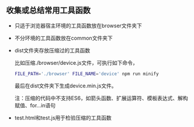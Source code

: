 ## 收集或总结常用工具函数
- 只适于浏览器宿主环境的工具函数放在browser文件夹下

- 不分环境的工具函数放在common文件夹下

- dist文件夹存放压缩过的工具函数

	比如压缩./browser/device.js文件，可执行如下命令，

	```bash
	FILE_PATH='./browser' FILE_NAME='device' npm run minify
	```

	最后在dist文件夹下生成device.min.js文件。

	注：压缩的代码中不支持ES6，如箭头函数、扩展运算符、模板表达式、解构赋值、for...in语句

- test.html和test.js用于检验压缩的工具函数

